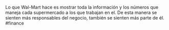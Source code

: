 Lo que Wal-Mart hace es mostrar toda la información y los números que maneja cada supermercado a los que trabajan en el. De esta manera se sienten más responsables del negocio, también se sienten más parte de él. 
#finance 